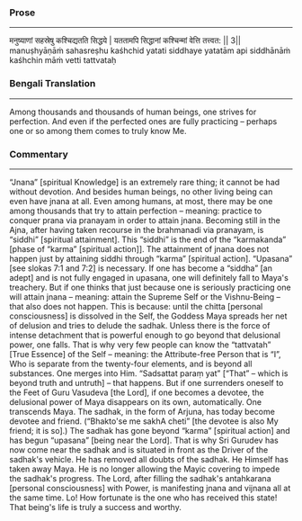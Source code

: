 ### Prose 
 --- 
मनुष्याणां सहस्रेषु कश्चिद्यतति सिद्धये |
यततामपि सिद्धानां कश्चिन्मां वेत्ति तत्त्वत: || 3||
manuṣhyāṇāṁ sahasreṣhu kaśhchid yatati siddhaye
yatatām api siddhānāṁ kaśhchin māṁ vetti tattvataḥ

### Bengali Translation 
 --- 
Among thousands and thousands of human beings, one strives for perfection. And even if the perfected ones are fully practicing – perhaps one or so among them comes to truly know Me.

### Commentary 
 --- 
“Jnana” [spiritual Knowledge] is an extremely rare thing; it cannot be had without devotion. And besides human beings, no other living being can even have jnana at all. Even among humans, at most, there may be one among thousands that try to attain perfection – meaning: practice to conquer prana via pranayam in order to attain jnana. Becoming still in the Ajna, after having taken recourse in the brahmanadi via pranayam, is “siddhi” [spiritual attainment]. This “siddhi” is the end of the “karmakanda” [phase of “karma” [spiritual action]]. The attainment of jnana does not happen just by attaining siddhi through “karma” [spiritual action]. “Upasana” [see slokas 7:1 and 7:2] is necessary. If one has become a “siddha” [an adept] and is not fully engaged in upasana, one will definitely fall to Maya's treachery. But if one thinks that just because one is seriously practicing one will attain jnana – meaning: attain the Supreme Self or the Vishnu-Being – that also does not happen. This is because: until the chitta [personal consciousness] is dissolved in the Self, the Goddess Maya spreads her net of delusion and tries to delude the sadhak. Unless there is the force of intense detachment that is powerful enough to go beyond that delusional power, one falls. That is why very few people can know the “tattvatah” [True Essence] of the Self – meaning: the Attribute-free Person that is “I”, Who is separate from the twenty-four elements, and is beyond all substances. One merges into Him. “Sadsattat paraṃ yat” [“That” – which is beyond truth and untruth] – that happens. But if one surrenders oneself to the Feet of Guru Vasudeva [the Lord], if one becomes a devotee, the delusional power of Maya disappears on its own, automatically. One transcends Maya. The sadhak, in the form of Arjuna, has today become devotee and friend. (“Bhakto'se me sakhA cheti” [the devotee is also My friend; it is so].) The sadhak has gone beyond “karma” [spiritual action] and has begun “upasana” [being near the Lord]. That is why Sri Gurudev has now come near the sadhak and is situated in front as the Driver of the sadhak's vehicle. He has removed all doubts of the sadhak. He Himself has taken away Maya. He is no longer allowing the Mayic covering to impede the sadhak's progress. The Lord, after filling the sadhak's antahkarana [personal consciousness] with Power, is manifesting jnana and vijnana all at the same time. Lo! How fortunate is the one who has received this state! That being's life is truly a success and worthy.